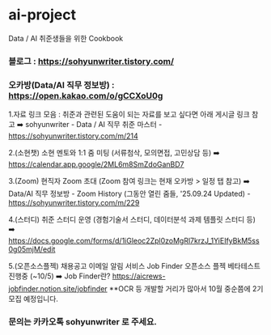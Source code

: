 # ai-project

Data / AI 취준생들을 위한 Cookbook

### 블로그 : https://sohyunwriter.tistory.com/
### 오카방(Data/AI 직무 정보방) : https://open.kakao.com/o/gCCXoU0g
1.자료 링크 모음 : 취준과 관련된 도움이 되는 자료를 보고 싶다면 아래 게시글 링크 참고
➡️ sohyunwriter - Data / AI 직무 취준 마스터 - https://sohyunwriter.tistory.com/m/214

2.(소현챗) 소현 멘토와 1:1 줌 미팅 (서류첨삭, 모의면접, 고민상담 등)
➡️ https://calendar.app.google/2ML6m8SmZdoGanBD7

3.(Zoom) 현직자 Zoom 초대 (Zoom 참여 링크는 현재 오카방 > 일정 탭 참고)
➡️ Data/AI 직무 정보방 - Zoom History (그동안 열린 줌들, '25.09.24 Updated) - https://sohyunwriter.tistory.com/m/229

4.(스터디) 취준 스터디 운영 (경험기술서 스터디, 데이터분석 과제 템플릿 스터디 등)
➡️ https://docs.google.com/forms/d/1iGleoc2Zpl0zoMgRl7krzJ_1YiEIfyBkM5ss0g05mjM/edit

5.(오픈소스플젝) 채용공고 이메일 알림 서비스 Job Finder 오픈소스 플젝 베타테스트 진행중 (~10/5)
➡️ Job Finder란? https://aicrews-jobfinder.notion.site/jobfinder
**OCR 등 개발할 거리가 많아서 10월 중순쯤에 2기 모집 예정입니다. 

### 문의는 카카오톡 sohyunwriter 로 주세요.
